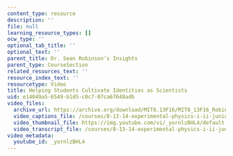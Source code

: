```yaml
---
content_type: resource
description: ''
file: null
learning_resource_types: []
ocw_type: ''
optional_tab_title: ''
optional_text: ''
parent_title: Dr. Sean Robinson's Insights
parent_type: CourseSection
related_resources_text: ''
resource_index_text: ''
resourcetype: Video
title: Helping Students Cultivate Identities as Scientists
uid: e14049a5-6549-b1d5-c0c7-07ca67648adb
video_files:
  archive_url: https://archive.org/download/MIT8.13F16/MIT8_13F16_Robinson_Identities_as_Scientists_300k.mp4
  video_captions_file: /courses/8-13-14-experimental-physics-i-ii-junior-lab-fall-2016-spring-2017/98b40c7047ab5203b4ad550ceedca698_yornlzBHL4.vtt
  video_thumbnail_file: https://img.youtube.com/vi/_yornlzBHL4/default.jpg
  video_transcript_file: /courses/8-13-14-experimental-physics-i-ii-junior-lab-fall-2016-spring-2017/508e6163e8cab17128749b6843102ce2_yornlzBHL4.pdf
video_metadata:
  youtube_id: _yornlzBHL4
---
```

